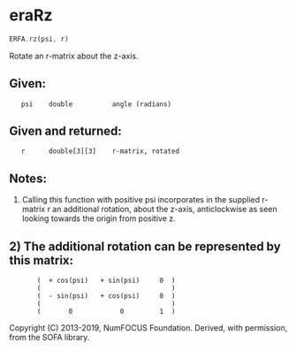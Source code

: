 # eraRz

```js
ERFA.rz(psi, r)
```

Rotate an r-matrix about the z-axis.

## Given:
```
   psi    double          angle (radians)
```

## Given and returned:
```
   r      double[3][3]    r-matrix, rotated
```

## Notes:

1) Calling this function with positive psi incorporates in the
   supplied r-matrix r an additional rotation, about the z-axis,
   anticlockwise as seen looking towards the origin from positive z.

## 2) The additional rotation can be represented by this matrix:

```
       (  + cos(psi)   + sin(psi)     0  )
       (                                 )
       (  - sin(psi)   + cos(psi)     0  )
       (                                 )
       (       0            0         1  )
```

Copyright (C) 2013-2019, NumFOCUS Foundation.
Derived, with permission, from the SOFA library.
